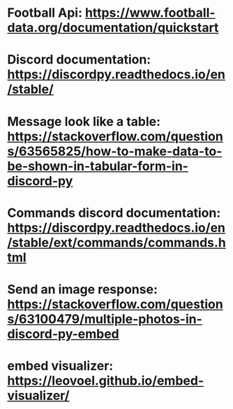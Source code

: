 
# Football Api: https://www.football-data.org/documentation/quickstart
# Discord documentation: https://discordpy.readthedocs.io/en/stable/
# Message look like a table: https://stackoverflow.com/questions/63565825/how-to-make-data-to-be-shown-in-tabular-form-in-discord-py
# Commands discord documentation: https://discordpy.readthedocs.io/en/stable/ext/commands/commands.html
# Send an image response: https://stackoverflow.com/questions/63100479/multiple-photos-in-discord-py-embed
# embed visualizer: https://leovoel.github.io/embed-visualizer/

